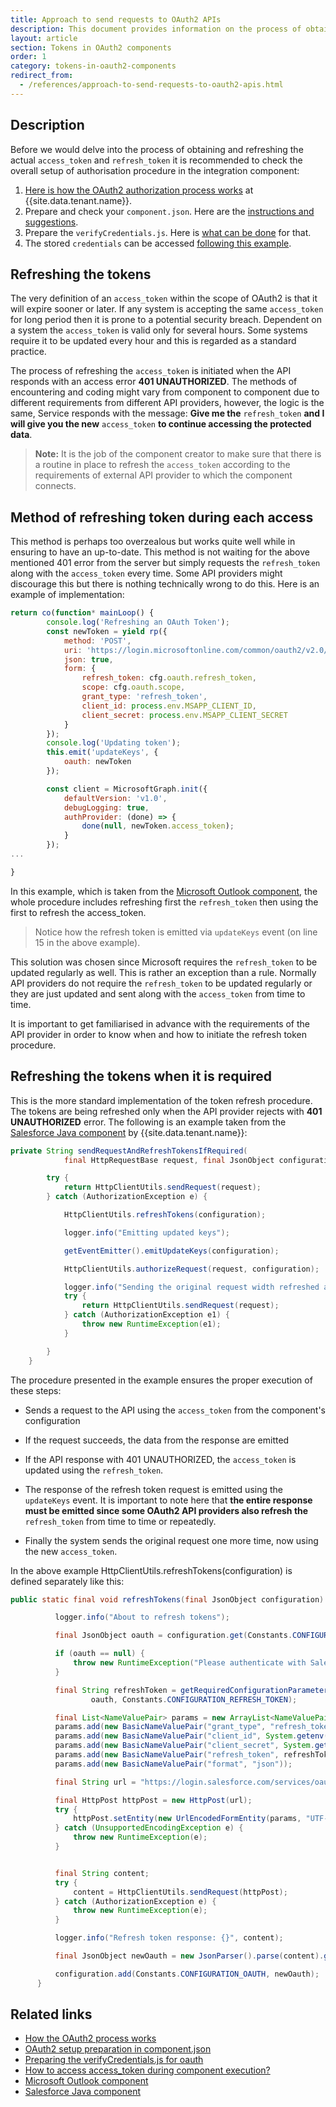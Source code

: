 ```yaml
---
title: Approach to send requests to OAuth2 APIs
description: This document provides information on the process of obtaining and refreshing the tokens.
layout: article
section: Tokens in OAuth2 components
order: 1
category: tokens-in-oauth2-components
redirect_from:
  - /references/approach-to-send-requests-to-oauth2-apis.html
---
```


## Description

Before we would delve into the process of obtaining and refreshing the actual `access_token` and `refresh_token` it is recommended to check the overall setup of authorisation procedure in the integration component:

  1. [Here is how the OAuth2 authorization process works](/references/how-the-oauth2-process-works) at {{site.data.tenant.name}}.
  2. Prepare and check your `component.json`. Here are the [instructions and suggestions](/references/oauth2-setup-preparation-in-component-json).
  3. Prepare the `verifyCredentials.js`. Here is [what can be done](/references/preparing-the-verifyCredentials-js-for-oauth-process) for that.
  4. The stored `credentials` can be accessed [following this example](/references/how-to-access-access_token-during-component-execution).

## Refreshing the tokens

  The very definition of an `access_token` within the scope of OAuth2 is that it will expire sooner or later. If any system is accepting the same `access_token` for long period then it is prone to a potential security breach. Dependent on a system the `access_token` is valid only for several hours. Some systems require it to be updated every hour and this is regarded as a standard practice.

  The process of refreshing the `access_token` is initiated when the API responds with an access error **401 UNAUTHORIZED**. The methods of encountering and coding might vary from component to component due to different requirements from different API providers, however, the logic is the same, Service responds with the message: **Give me the** `refresh_token` **and I will give you the new** `access_token` **to continue accessing the protected data**.

  >**Note:**
  It is the job of the component creator to make sure that there is a routine in place to refresh the `access_token` according to the requirements of external API provider to which the component connects.

## Method of refreshing token during each access

  This method is perhaps too overzealous but works quite well while in ensuring to have an up-to-date. This method is not waiting for the above mentioned 401 error from the server but simply requests the `refresh_token` along with the `access_token` every time. Some API providers might discourage this but there is nothing technically wrong to do this. Here is an example of implementation:

```js
return co(function* mainLoop() {
        console.log('Refreshing an OAuth Token');
        const newToken = yield rp({
            method: 'POST',
            uri: 'https://login.microsoftonline.com/common/oauth2/v2.0/token',
            json: true,
            form: {
                refresh_token: cfg.oauth.refresh_token,
                scope: cfg.oauth.scope,
                grant_type: 'refresh_token',
                client_id: process.env.MSAPP_CLIENT_ID,
                client_secret: process.env.MSAPP_CLIENT_SECRET
            }
        });
        console.log('Updating token');
        this.emit('updateKeys', {
            oauth: newToken
        });

        const client = MicrosoftGraph.init({
            defaultVersion: 'v1.0',
            debugLogging: true,
            authProvider: (done) => {
                done(null, newToken.access_token);
            }
        });
...     

}
```

In this example, which is taken from the [Microsoft Outlook component](https://github.com/elasticio/outlook/blob/master/lib/triggers/contacts.js), the whole procedure includes refreshing first the `refresh_token` then using the first to refresh the access_token.

>Notice how the refresh token is emitted via `updateKeys` event (on line 15 in the above example).

This solution was chosen since Microsoft requires the `refresh_token` to be updated regularly as well. This is rather an exception than a rule. Normally API providers do not require the `refresh_token` to be updated regularly or they are just updated and sent along with the `access_token` from time to time.

It is important to get familiarised in advance with the requirements of the API provider in order to know when and how to initiate the refresh token procedure.

## Refreshing the tokens when it is required

This is the more standard implementation of the token refresh procedure. The tokens are being refreshed only when the API provider rejects with **401 UNAUTHORIZED** error. The following is an example taken from the [Salesforce Java component](https://github.com/elasticio/salesforce-component-java) by {{site.data.tenant.name}}:

```java
private String sendRequestAndRefreshTokensIfRequired(
            final HttpRequestBase request, final JsonObject configuration) {

        try {
            return HttpClientUtils.sendRequest(request);
        } catch (AuthorizationException e) {

            HttpClientUtils.refreshTokens(configuration);

            logger.info("Emitting updated keys");

            getEventEmitter().emitUpdateKeys(configuration);

            HttpClientUtils.authorizeRequest(request, configuration);

            logger.info("Sending the original request width refreshed access_token");
            try {
                return HttpClientUtils.sendRequest(request);
            } catch (AuthorizationException e1) {
                throw new RuntimeException(e1);
            }

        }
    }
```

The procedure presented in the example ensures the proper execution of these steps:

  * Sends a request to the API using the `access_token` from the component's configuration

  * If the request succeeds, the data from the response are emitted

  * If the API response with 401 UNAUTHORIZED, the `access_token` is updated using the `refresh_token`.

  * The response of the refresh token request is emitted using the `updateKeys` event. It is important to note here that **the entire response must be emitted since some OAuth2 API providers also refresh the** `refresh_token` from time to time or repeatedly.

  * Finally the system sends the original request one more time, now using the new `access_token`.

  In the above example HttpClientUtils.refreshTokens(configuration) is defined separately like this:

```java
public static final void refreshTokens(final JsonObject configuration) {

          logger.info("About to refresh tokens");

          final JsonObject oauth = configuration.get(Constants.CONFIGURATION_OAUTH).getAsJsonObject();

          if (oauth == null) {
              throw new RuntimeException("Please authenticate with Salesforce");
          }

          final String refreshToken = getRequiredConfigurationParameter(
                  oauth, Constants.CONFIGURATION_REFRESH_TOKEN);

          final List<NameValuePair> params = new ArrayList<NameValuePair>();
          params.add(new BasicNameValuePair("grant_type", "refresh_token"));
          params.add(new BasicNameValuePair("client_id", System.getenv("SALESFORCE_KEY")));
          params.add(new BasicNameValuePair("client_secret", System.getenv("SALESFORCE_SECRET")));
          params.add(new BasicNameValuePair("refresh_token", refreshToken));
          params.add(new BasicNameValuePair("format", "json"));

          final String url = "https://login.salesforce.com/services/oauth2/token";

          final HttpPost httpPost = new HttpPost(url);
          try {
              httpPost.setEntity(new UrlEncodedFormEntity(params, "UTF-8"));
          } catch (UnsupportedEncodingException e) {
              throw new RuntimeException(e);
          }


          final String content;
          try {
              content = HttpClientUtils.sendRequest(httpPost);
          } catch (AuthorizationException e) {
              throw new RuntimeException(e);
          }

          logger.info("Refresh token response: {}", content);

          final JsonObject newOauth = new JsonParser().parse(content).getAsJsonObject();

          configuration.add(Constants.CONFIGURATION_OAUTH, newOauth);
      }
```

## Related links

- [How the OAuth2 process works](/references/how-the-oauth2-process-works)
- [OAuth2 setup preparation in component.json](/references/oauth2-setup-preparation-in-component-json)
- [Preparing the verifyCredentials.js for oauth](/references/preparing-the-verifyCredentials-js-for-oauth-process)
- [How to access access_token during component execution?](/references/how-to-access-access_token-during-component-execution)
- [Microsoft Outlook component](https://github.com/elasticio/outlook/blob/master/lib/triggers/contacts.js)
- [Salesforce Java component](https://github.com/elasticio/salesforce-component-java)
